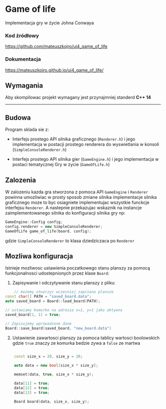 # Game of life

Implementacja gry w życie Johna Conwaya

### Kod źródłowy

<https://github.com/mateuszkojro/ui4_game_of_life>

### Dokumentacja

<https://mateuszkojro.github.io/ui4_game_of_life/>

## Wymagania

Aby skompilowac projekt wymagany jest przynajmniej standerd **C++ 14**

---

## Budowa

Program sklada sie z:

- Interfejs prostego API silnika graficznego (`Renderer.h`) i jego implementacja w postacji prostego renderera do
  wyswietlania w konsoli (`SimpleConsoleRenderer.h`)

- Interfejs prostego API silnika gier (`GameEngine.h`) i jego implementacja w postaci tematycznej Gry w
  zycie (`GameOfLife.h`)

## Zalozenia

W zalozeniu kazda gra stworzona z pomoca API `GameEngine` i `Renderer` powinna umozliwiac w prosty sposob zmiane silnika
implementacje silnika graficznego moze to byc osiagniete implementujac wszystkie funckcje interfejsu `Renderer`. A
nastepnie przekazujac wskaznik na instancje zaimplementowanego silnika do konfiguracji silnika gry np:

```cpp
GameEngine::Config config;
config.renderer = new SimpleConsoleRenderer;
GameOfLife game_of_life(board, config);
```

gdzie `SimpleConsoleRenderer` to klasa dziedziczaca po `Renderer`

## Mozliwa konfiguracja

Istnieje mozliwosc ustawienia poczatkowego stanu planszy za pomocą funkcjonalnosci udostepnionych przez klase `Board`:

1. Zapisywanie i odczytywanie stanu planszy z pliku:

```cpp
    // mozemy otworzyc wczesniej zapisana plansze
const char[] PATH = "saved_board.data";
auto saved_board = Board::load_board(PATH);

// ustawiamy komurke na adresie x=1, y=1 jako aktywna
saved_board(1, 1) = true;

// Zapisujemy wprowadzone dane
Board::save_board(saved_board, "new_board.data")

```

2. Ustawienie zawartosci planszy za pomoca tablicy wartosci boolowskich gdzie `true` znaczy ze komurka bedzie zywa
   a `false` ze martwa
   
```cpp
    
    const size_x = 20, size_y = 20;

    auto data = new bool[size_x * size_y];

    memset(data, true, size_x * size_y);

    data[11] = true;
    data[12] = true;
    data[13] = true;

    Board board(data, size_x, size_y);

```